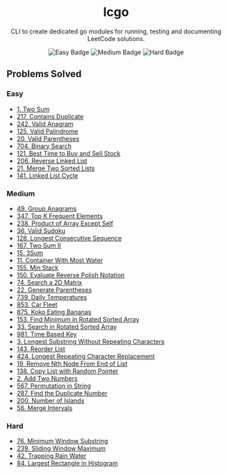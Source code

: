 <div align="center">
    <h1>lcgo</h1>
    <p>CLI to create dedicated go modules for running, testing and documenting LeetCode solutions.</p>
    <div>
        <img alt="Easy Badge" src="https://img.shields.io/badge/10-easy-green">
        <img alt="Medium Badge" src="https://img.shields.io/badge/28-medium-yellow">
        <img alt="Hard Badge" src="https://img.shields.io/badge/4-hard-red">
    </div>
</div>

## Problems Solved
### Easy
- [1. Two Sum](./Easy%20-%201.%20Two%20Sum/docs.md)
- [217. Contains Duplicate](./Easy%20-%20217.%20Contains%20Duplicate/docs.md)
- [242. Valid Anagram](./Easy%20-%20242.%20Valid%20Anagram/docs.md)
- [125. Valid Palindrome](./Easy%20-%20125.%20Valid%20Palindrome/docs.md)
- [20. Valid Parentheses](./Easy%20-%2020.%20Valid%20Parentheses/docs.md)
- [704. Binary Search](./Easy%20-%20704.%20Binary%20Search/docs.md)
- [121. Best Time to Buy and Sell Stock](./Easy%20-%20121.%20Best%20Time%20to%20Buy%20and%20Sell%20Stock/docs.md)
- [206. Reverse Linked List](./Easy%20-%20206.%20Reverse%20Linked%20List/docs.md)
- [21. Merge Two Sorted Lists](./Easy%20-%2021.%20Merge%20Two%20Sorted%20Lists/docs.md)
- [141. Linked List Cycle](./Easy%20-%20141.%20Linked%20List%20Cycle/docs.md)
<!-- EASY PROBLEMS -->

### Medium
- [49. Group Anagrams](./Medium%20-%2049.%20Group%20Anagrams/docs.md)
- [347. Top K Frequent Elements](./Medium%20-%20347.%20Top%20K%20Frequent%20Elements/docs.md)
- [238. Product of Array Except Self](./Medium%20-%20238.%20Product%20of%20Array%20Except%20Self/docs.md)
- [36. Valid Sudoku](./Medium%20-%2036.%20Valid%20Sudoku/docs.md)
- [128. Longest Consecutive Sequence](./Medium%20-%20128.%20Longest%20Consecutive%20Sequence/docs.md)
- [167. Two Sum II](./Medium%20-%20167.%20Two%20Sum%20II%20-%20Input%20Array%20Is%20Sorted/docs.md)
- [15. 3Sum](./Medium%20-%2015.%203Sum/docs.md)
- [11. Container With Most Water](./Medium%20-%2011.%20Container%20With%20Most%20Water/docs.md)
- [155. Min Stack](./Medium%20-%20155.%20Min%20Stack/docs.md)
- [150. Evaluate Reverse Polish Notation](./Medium%20-%20150.%20Evaluate%20Reverse%20Polish%20Notation/docs.md)
- [74. Search a 2D Matrix](./Medium%20-%2074.%20Search%20a%202D%20Matrix/docs.md)
- [22. Generate Parentheses](./Medium%20-%2022.%20Generate%20Parentheses/docs.md)
- [739. Daily Temperatures](./Medium%20-%20739.%20Daily%20Temperatures/docs.md)
- [853. Car Fleet](./Medium%20-%20853.%20Car%20Fleet/docs.md)
- [875. Koko Eating Bananas](./Medium%20-%20875.%20Koko%20Eating%20Bananas/docs.md)
- [153. Find Minimum in Rotated Sorted Array](./Medium%20-%20153.%20Find%20Minimum%20in%20Rotated%20Sorted%20Array/docs.md)
- [33. Search in Rotated Sorted Array](./Medium%20-%2033.%20Search%20in%20Rotated%20Sorted%20Array/docs.md)
- [981. Time Based Key](./Medium%20-%20981.%20Time%20Based%20Key-Value%20Store/docs.md)
- [3. Longest Substring Without Repeating Characters](./Medium%20-%203.%20Longest%20Substring%20Without%20Repeating%20Characters/docs.md)
- [143. Reorder List](./Medium%20-%20143.%20Reorder%20List/docs.md)
- [424. Longest Repeating Character Replacement](./Medium%20-%20424.%20Longest%20Repeating%20Character%20Replacement/docs.md)
- [19. Remove Nth Node From End of List](./Medium%20-%2019.%20Remove%20Nth%20Node%20From%20End%20of%20List/docs.md)
- [138. Copy List with Random Pointer](./Medium%20-%20138.%20Copy%20List%20with%20Random%20Pointer/docs.md)
- [2. Add Two Numbers](./Medium%20-%202.%20Add%20Two%20Numbers/docs.md)
- [567. Permutation in String](./Medium%20-%20567.%20Permutation%20in%20String/docs.md)
- [287. Find the Duplicate Number](./Medium%20-%20287.%20Find%20the%20Duplicate%20Number/docs.md)
- [200. Number of Islands](./Medium%20-%20200.%20Number%20of%20Islands/docs.md)
- [56. Merge Intervals](./Medium%20-%2056.%20Merge%20Intervals/docs.md)
<!-- MEDIUM PROBLEMS -->

### Hard
- [76. Minimum Window Substring](./Hard%20-%2076.%20Minimum%20Window%20Substring/docs.md)
- [239. Sliding Window Maximum](./Hard%20-%20239.%20Sliding%20Window%20Maximum/docs.md)
- [42. Trapping Rain Water](./Hard%20-%2042.%20Trapping%20Rain%20Water/docs.md)
- [84. Largest Rectangle in Histogram](./Hard%20-%2084.%20Largest%20Rectangle%20in%20Histogram/docs.md)
<!-- HARD PROBLEMS -->
